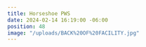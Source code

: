 ```yaml
---
title: Horseshoe PWS
date: 2024-02-14 16:19:00 -06:00
position: 48
image: "/uploads/BACK%20OF%20FACILITY.jpg"
---
```


